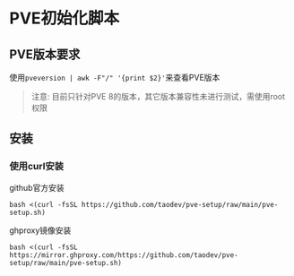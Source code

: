 # PVE初始化脚本
## PVE版本要求
使用```pveversion | awk -F"/" '{print $2}'```来查看PVE版本
>注意: 目前只针对PVE 8的版本，其它版本兼容性未进行测试，需使用root权限

## 安装
### 使用curl安装
github官方安装
```
bash <(curl -fsSL https://github.com/taodev/pve-setup/raw/main/pve-setup.sh)
```
ghproxy镜像安装
```
bash <(curl -fsSL https://mirror.ghproxy.com/https://github.com/taodev/pve-setup/raw/main/pve-setup.sh)
```
